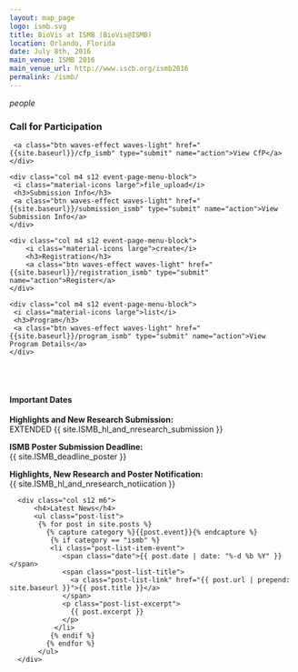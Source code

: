```yaml
---
layout: map_page
logo: ismb.svg
title: BioVis at ISMB (BioVis@ISMB)
location: Orlando, Florida
date: July 8th, 2016
main_venue: ISMB 2016
main_venue_url: http://www.iscb.org/ismb2016
permalink: /ismb/
---
```


<div class="row center-align">
    <div class="col m4 s12 event-page-menu-block">
     <i class="material-icons large">people</i>
     <h3>Call for Participation</h3>
     
     <a class="btn waves-effect waves-light" href="{{site.baseurl}}/cfp_ismb" type="submit" name="action">View CfP</a>
    </div>
    
    <div class="col m4 s12 event-page-menu-block">
     <i class="material-icons large">file_upload</i>
     <h3>Submission Info</h3>
     <a class="btn waves-effect waves-light" href="{{site.baseurl}}/submission_ismb" type="submit" name="action">View Submission Info</a>
    </div>
    
    <div class="col m4 s12 event-page-menu-block">
        <i class="material-icons large">create</i>
        <h3>Registration</h3>
        <a class="btn waves-effect waves-light" href="{{site.baseurl}}/registration_ismb" type="submit" name="action">Register</a>
    </div>

    <div class="col m4 s12 event-page-menu-block">
     <i class="material-icons large">list</i>
     <h3>Program</h3>
     <a class="btn waves-effect waves-light" href="{{site.baseurl}}/program_ismb" type="submit" name="action">View Program Details</a>
    </div>
</div>

<br/>

<br/>

<div class="row left-align">    
      <div class="col s12 m6">
            <h4>Important Dates</h4>
            <p><strong>Highlights and New Research Submission:</strong><br>
            <emph>EXTENDED</emph> {{ site.ISMB_hl_and_nresearch_submission }}</p>
            <p><strong>ISMB Poster Submission Deadline:</strong><br>{{ site.ISMB_deadline_poster }} </p>
            <p><strong>Highlights, New Research and Poster Notification:</strong><br>
            {{ site.ISMB_hl_and_nresearch_notiication }} </p>
      </div>
      
      
      <div class="col s12 m6">
          <h4>Latest News</h4>
          <ul class="post-list">
           {% for post in site.posts %}
             {% capture category %}{{post.event}}{% endcapture %}
              {% if category == "ismb" %}
              <li class="post-list-item-event">
                 <span class="date">{{ post.date | date: "%-d %b %Y" }}</span>
                 <span class="post-list-title">
                   <a class="post-list-link" href="{{ post.url | prepend: site.baseurl }}">{{ post.title }}</a>
                 </span>
                 <p class="post-list-excerpt">
                   {{ post.excerpt }}
                 </p>              
               </li>
              {% endif %}
             {% endfor %}
           </ul>
      </div>
</div>

<br/>
<br/>

